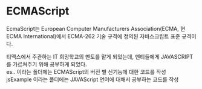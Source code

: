 # ECMAScript

EcmaScript는 European Computer Manufacturers Association(ECMA, 현 ECMA International)에서 ECMA-262 기술 규격에 정의된 자바스크립트 표준 규격이다.

티맥스에서 주관하는 IT 희망학교의 멘토를 맡게 되었는데, 멘티들에게 JAVASCRIPT를 가르쳐주기 위해 공부하게 되었다. <br/>
es.. 이라는 폴더에는 ECMAScript의 버전 별 신기능에 대한 코드를 작성 <br/>
jsExample 이라는 폴더에는 JAVAScript 언어에 대해서 공부하는 코드를 작성 <br/>
